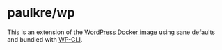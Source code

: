 # paulkre/wp

This is an extension of the [WordPress Docker image](https://hub.docker.com/_/wordpress) using sane defaults and bundled with [WP-CLI](https://wp-cli.org).
